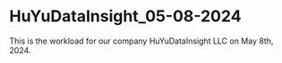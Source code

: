 # HuYuDataInsight_05-08-2024
This is the workload for our company HuYuDataInsight LLC on May 8th, 2024.
